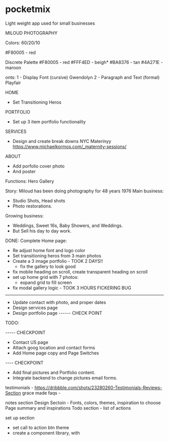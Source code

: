 # pocketmix 
Light weight app used for small businesses


MILOUD PHOTOGRAPHY

Colors:
60/20/10

#F80005 - red 


Discrete Palette
#F80005 - red
#FFF4ED - beigh*
#BA8376 - tan 
#4A271E - maroon

onts:
1 - Display Font (cursive) Gwendolyn
2 - Paragraph and Text (formal) Playfair


HOME 
- Set Transitioning Heros

PORTFOLIO
- Set up 3 item portfolio functionality

SERVICES
- Design and create break downs
NYC Materinyy 
https://www.michaelkormos.com/_maternity-sessions/

ABOUT
- Add porfolio cover photo
- And poster

Functions: 
Hero
Gallery


Story:
Miloud has been doing photography for 48 years 1976
Main business:
- Studio Shots, Head shots
- Photo restorations.

Growing business:
- Weddings, Sweet 16s, Baby Showers, and Weddings. 
- But Sell his day to day work.

DONE:
Complete Home page:
- Re adjust home font and logo color
- Set transitioning heros from 3 main photos
- Create a 3 image portfolio - TOOK 2 DAYS!!
  * fix the gallery to look good
- fix mobile heading on scroll, create transparent heading on scroll
- set up home grid with 7 photos:
    * expand grid to fill screen
- fix modal gallery logic - TOOK 3 HOURS FICKERING BUG
------
- Update contact with photo, and proper dates
- Design services page
- Design portfolio page
------ CHECK POINT


TODO:

----- CHECKPOINT 
- Contact US page
- Attach goog location and contact forms
- Add Home page copy and Page Switches

---- CHECKPOINT 
- Add final pictures and Portfolio content.
- Integrate backend to change pictures email forms.

testimonials - https://dribbble.com/shots/23280260-Testimonials-Reviews-Section
grace made faqs -


notes section
Design Sectoin - Fonts, colors, themes, inspiration to choose
Page summary and inspirations
Todo section - list of actions

set up section
- set call to action btn theme
- create a component library, with 